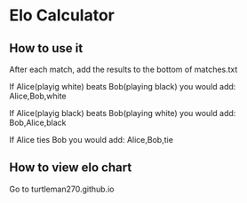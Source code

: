 # Elo Calculator

## How to use it
After each match, add the results to the bottom of matches.txt

If Alice(playig white) beats Bob(playing black) you would add:
Alice,Bob,white

If Alice(playig black) beats Bob(playing white) you would add:
Bob,Alice,black



If Alice ties Bob you would add:
Alice,Bob,tie

## How to view elo chart
Go to turtleman270.github.io
